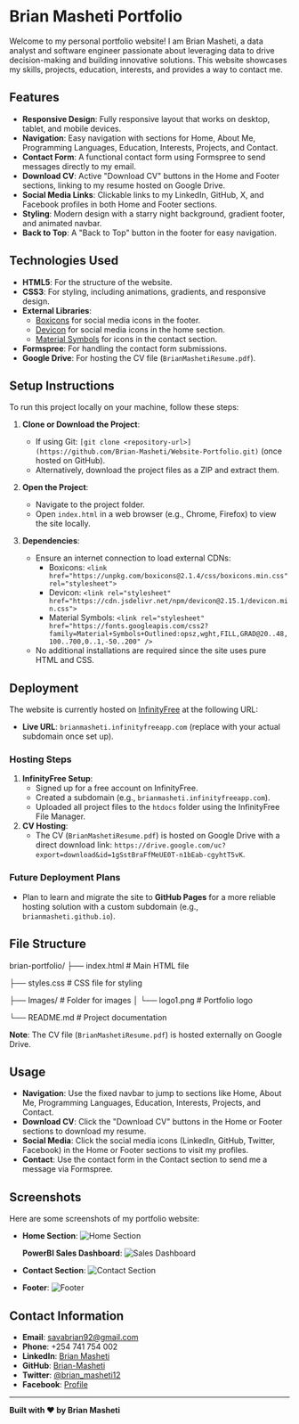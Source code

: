 # Brian Masheti Portfolio

Welcome to my personal portfolio website! I am Brian Masheti, a data analyst and software engineer passionate about leveraging data to drive decision-making and building innovative solutions. This website showcases my skills, projects, education, interests, and provides a way to contact me.

## Features
- **Responsive Design**: Fully responsive layout that works on desktop, tablet, and mobile devices.
- **Navigation**: Easy navigation with sections for Home, About Me, Programming Languages, Education, Interests, Projects, and Contact.
- **Contact Form**: A functional contact form using Formspree to send messages directly to my email.
- **Download CV**: Active "Download CV" buttons in the Home and Footer sections, linking to my resume hosted on Google Drive.
- **Social Media Links**: Clickable links to my LinkedIn, GitHub, X, and Facebook profiles in both Home and Footer sections.
- **Styling**: Modern design with a starry night background, gradient footer, and animated navbar.
- **Back to Top**: A "Back to Top" button in the footer for easy navigation.

## Technologies Used
- **HTML5**: For the structure of the website.
- **CSS3**: For styling, including animations, gradients, and responsive design.
- **External Libraries**:
  - [Boxicons](https://boxicons.com/) for social media icons in the footer.
  - [Devicon](https://devicon.dev/) for social media icons in the home section.
  - [Material Symbols](https://fonts.google.com/icons) for icons in the contact section.
- **Formspree**: For handling the contact form submissions.
- **Google Drive**: For hosting the CV file (`BrianMashetiResume.pdf`).

## Setup Instructions
To run this project locally on your machine, follow these steps:

1. **Clone or Download the Project**:
   - If using Git: `[git clone <repository-url>](https://github.com/Brian-Masheti/Website-Portfolio.git)` (once hosted on GitHub).
   - Alternatively, download the project files as a ZIP and extract them.

2. **Open the Project**:
   - Navigate to the project folder.
   - Open `index.html` in a web browser (e.g., Chrome, Firefox) to view the site locally.

3. **Dependencies**:
   - Ensure an internet connection to load external CDNs:
     - Boxicons: `<link href="https://unpkg.com/boxicons@2.1.4/css/boxicons.min.css" rel="stylesheet">`
     - Devicon: `<link rel="stylesheet" href="https://cdn.jsdelivr.net/npm/devicon@2.15.1/devicon.min.css">`
     - Material Symbols: `<link rel="stylesheet" href="https://fonts.googleapis.com/css2?family=Material+Symbols+Outlined:opsz,wght,FILL,GRAD@20..48,100..700,0..1,-50..200" />`
   - No additional installations are required since the site uses pure HTML and CSS.

## Deployment
The website is currently hosted on [InfinityFree](https://infinityfree.com/) at the following URL:
- **Live URL**: `brianmasheti.infinityfreeapp.com` (replace with your actual subdomain once set up).

### Hosting Steps
1. **InfinityFree Setup**:
   - Signed up for a free account on InfinityFree.
   - Created a subdomain (e.g., `brianmasheti.infinityfreeapp.com`).
   - Uploaded all project files to the `htdocs` folder using the InfinityFree File Manager.
2. **CV Hosting**:
   - The CV (`BrianMashetiResume.pdf`) is hosted on Google Drive with a direct download link: `https://drive.google.com/uc?export=download&id=1gSstBraFfMeUE0T-n1bEab-cgyhtT5vK`.

### Future Deployment Plans
- Plan to learn and migrate the site to **GitHub Pages** for a more reliable hosting solution with a custom subdomain (e.g., `brianmasheti.github.io`).

## File Structure

brian-portfolio/
├── index.html          # Main HTML file

├── styles.css          # CSS file for styling

├── Images/             # Folder for images
│   └── logo1.png       # Portfolio logo

└── README.md           # Project documentation

**Note**: The CV file (`BrianMashetiResume.pdf`) is hosted externally on Google Drive.

## Usage
- **Navigation**: Use the fixed navbar to jump to sections like Home, About Me, Programming Languages, Education, Interests, Projects, and Contact.
- **Download CV**: Click the "Download CV" buttons in the Home or Footer sections to download my resume.
- **Social Media**: Click the social media icons (LinkedIn, GitHub, Twitter, Facebook) in the Home or Footer sections to visit my profiles.
- **Contact**: Use the contact form in the Contact section to send me a message via Formspree.

## Screenshots

Here are some screenshots of my portfolio website:

- **Home Section**:
  ![Home Section](https://ibb.co/VWkNdvqN)

  **PowerBI Sales Dashboard**:
  ![Sales Dashboard](https://ibb.co/d4bRpMNB)

- **Contact Section**:
  ![Contact Section](https://ibb.co/XdF9Qsq)

- **Footer**:
  ![Footer](https://ibb.co/gLC6rc8S)

## Contact Information
- **Email**: savabrian92@gmail.com
- **Phone**: +254 741 754 002
- **LinkedIn**: [Brian Masheti](https://www.linkedin.com/in/brian-masheti/)
- **GitHub**: [Brian-Masheti](https://github.com/Brian-Masheti)
- **Twitter**: [@brian_masheti12](https://x.com/brian_masheti12)
- **Facebook**: [Profile](https://www.facebook.com/profile.php?id=61554448543753)


---

**Built with ❤️ by Brian Masheti**

